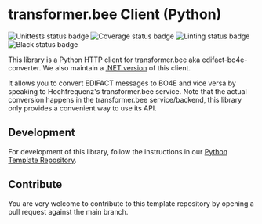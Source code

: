 # transformer.bee Client (Python)

![Unittests status badge](https://github.com/Hochfrequenz/TransformerBeeClient.py/workflows/Unittests/badge.svg)
![Coverage status badge](https://github.com/Hochfrequenz/TransformerBeeClient.py/workflows/Coverage/badge.svg)
![Linting status badge](https://github.com/Hochfrequenz/TransformerBeeClient.py/workflows/Linting/badge.svg)
![Black status badge](https://github.com/Hochfrequenz/TransformerBeeClient.py/workflows/Formatting/badge.svg)

This library is a Python HTTP client for transformer.bee aka edifact-bo4e-converter.
We also maintain a [.NET version](https://github.com/Hochfrequenz/TransformerBeeClient.NET) of this client.

It allows you to convert EDIFACT messages to BO4E and vice versa by speaking to Hochfrequenz's transformer.bee service.
Note that the actual conversion happens in the transformer.bee service/backend, this library only provides a convenient way to use its API.

## Development
For development of this library, follow the instructions in our [Python Template Repository](https://github.com/Hochfrequenz/python_template_repository).

## Contribute
You are very welcome to contribute to this template repository by opening a pull request against the main branch.
